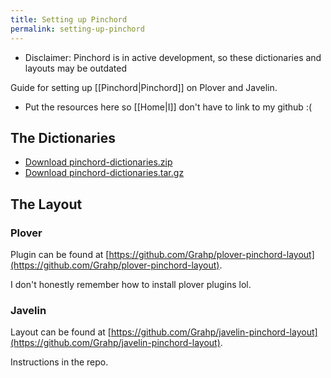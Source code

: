 ```yaml
---
title: Setting up Pinchord
permalink: setting-up-pinchord
---
```


- Disclaimer: Pinchord is in active development, so these dictionaries and layouts may be outdated

Guide for setting up [[Pinchord|Pinchord]] on Plover and Javelin.

- Put the resources here so [[Home|I]] don't have to link to my github :(

## The Dictionaries

- [Download pinchord-dictionaries.zip](../assets/pinchord-dictionaries.zip)
- [Download pinchord-dictionaries.tar.gz](../assets/pinchord-dictionaries.tar.gz)

## The Layout

### Plover

Plugin can be found at [https://github.com/Grahp/plover-pinchord-layout](https://github.com/Grahp/plover-pinchord-layout).

I don't honestly remember how to install plover plugins lol.

### Javelin

Layout can be found at [https://github.com/Grahp/javelin-pinchord-layout](https://github.com/Grahp/javelin-pinchord-layout).

Instructions in the repo.
